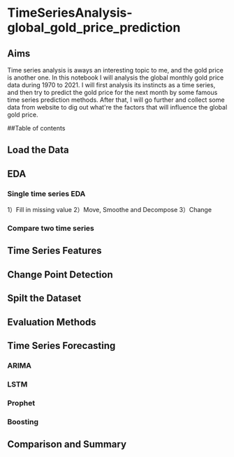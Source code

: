 # TimeSeriesAnalysis-global_gold_price_prediction

## Aims
Time series analysis is aways an interesting topic to me, and the gold price is another one. In this notebook I will analysis the global monthly gold price data during 1970 to 2021. I will first analysis its instincts as a time series, and then try to predict the gold price for the next month by some famous time series prediction methods. After that, I will go further and collect some data from website to dig out what're the factors that will influence the global gold price.

##Table of contents

## Load the Data
## EDA
### Single time series EDA
1）Fill in missing value
2）Move, Smoothe and Decompose
3）Change
### Compare two time series
## Time Series Features
## Change Point Detection
## Spilt the Dataset
## Evaluation Methods
## Time Series Forecasting
### ARIMA
### LSTM
### Prophet
### Boosting
## Comparison and Summary
